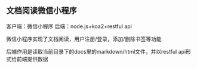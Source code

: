 ## 文档阅读微信小程序
客户端：微信小程序
后端：node.js+koa2+restful api

   微信小程序实现了文档阅读，用户注册/登录，添加/删除书签等功能
   
   后端作用是读取当前目录下的docs里的markdown/html文件，并以restful api形式给前端提供数据

